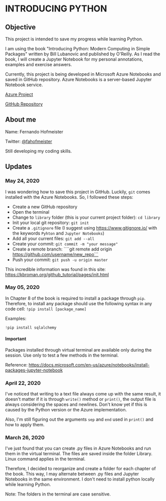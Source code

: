 # INTRODUCING PYTHON

## Objective
This project is intended to save my progress while learning Python.

I am using the book "Introducing Python: Modern Computing in Simple Packages" written by Bill Lubanovic and published by O'Reilly. As I read the book, I will create a Jupyter Notebook for my personal annotations, examples and exercise answers.

Currently, this project is being developed in Microsoft Azure Notebooks and saved in GitHub repository. Azure Notebooks is a server-based Jupyter Notebook service.

[Azure Project](https://notebooks.azure.com/fahofmeister/projects/introducing-python)

[GitHub Repository](https://github.com/fahofmeister/Introducing-Python)

## About me
Name: Fernando Hofmeister

Twitter: [@fahofmeister](https://twitter.com/fahofmeister/)

Still developing my coding skills.

## Updates

### May 24, 2020
I was wondering how to save this project in GitHub. Luckily, ```git``` comes installed with the Azure Notebooks. So, I followed these steps:

- Create a new GitHub repository
- Open the terminal
- Change to ```library``` folder (this is your current project folder): ```cd library```
- Init your local git repository: ```git init```
- Create a ```.gitignore``` file (I suggest using <https://www.gitignore.io/> with the keywords ```Pyhton``` and ```Jupyter Notebooks```)
- Add all your current files: ```git add --all```
- Create your commit: ```git commit -m "your message"```
- Create a remote branch: ````git remote add origin https://github.com/username/new_repo```
- Push your commit: ```git push -u origin master```

This incredible information was found in this site: <https://kbroman.org/github_tutorial/pages/init.html>

### May 05, 2020
In Chapter 8 of the book is required to install a package through ```pip```. Therefore, to install any package should use the following syntax in any code cell: ```!pip install [package_name]```

Examples:
```python
!pip install sqlalchemy
```

#### Important
Packages installed through virtual terminal are available only during the session. Use only to test a few methods in the terminal.

Reference: <https://docs.microsoft.com/en-us/azure/notebooks/install-packages-jupyter-notebook>

### April 22, 2020
I've noticed that writing to a text file always come up with the same result, it doesn't matter if it is through ```write()``` method or ```print()```, the output file is always considering the spaces and newlines. Don't know yet if this is caused by the Python version or the Azure implementation.

Also, I'm still figuring out the arguments ```sep``` and ```end``` used in ```print()``` and how to apply them.

### March 26, 2020
I've just found that you can create .py files in Azure Notebooks and run them in the virtual terminal. The files are saved inside the folder Library. Linux command applies in the terminal.

Therefore, I decided to reorganize and create a folder for each chapter of the book. This way, I may alternate between .py files and Jupyter Notebooks in the same environment. I don't need to install python locally while learning Python.

Note: The folders in the terminal are case sensitive.